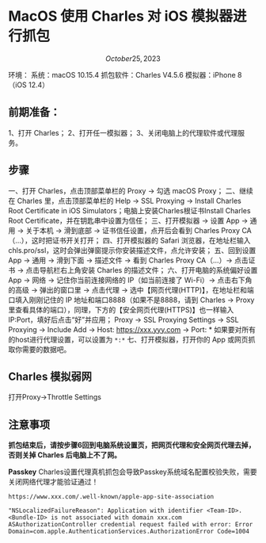 # MacOS 使用 Charles 对 iOS 模拟器进行抓包

$$October 25, 2023$$

环境：
系统：macOS 10.15.4
抓包软件：Charles V4.5.6
模拟器：iPhone 8（iOS 12.4）

## 前期准备：
1、打开 Charles；
2、打开任一模拟器；
3、关闭电脑上的代理软件或代理服务。

## 步骤
一、打开 Charles，点击顶部菜单栏的 Proxy -> 勾选 macOS Proxy；
二、继续在 Charles 里，点击顶部菜单栏的 Help -> SSL Proxying -> Install Charles Root Certificate in iOS Simulators；电脑上安装Charles根证书Install Charles Root Certificate，并在钥匙串中设置为信任；
三、打开模拟器 -> 设置 App -> 通用 -> 关于本机 -> 滑到底部 -> 证书信任设置，点开后会看到 Charles Proxy CA（…），这时把证书开关打开；
四、打开模拟器的 Safari 浏览器，在地址栏输入 chls.pro/ssl，这时会弹出弹窗提示你安装描述文件，点允许安装；
五、回到设置 App -> 通用 -> 滑到下面 -> 描述文件 -> 看到 Charles Proxy CA（…）-> 点击证书 -> 点击导航栏右上角安装 Charles 的描述文件；
六、打开电脑的系统偏好设置 App -> 网络 -> 记住你当前连接网络的 IP（如当前连接了 Wi-Fi）-> 点击右下角的高级 -> 弹出的窗口里 -> 点击代理 -> 选中【网页代理(HTTP)】，在地址栏和端口填入刚刚记住的 IP 地址和端口8888（如果不是8888，请到 Charles -> Proxy 里查看具体的端口），同理，下方的【安全网页代理(HTTPS)】也一样输入 IP:Port，填好后点击“好”并应用；
Proxy -> SSL Proxying Settings -> SSL Proxying -> Include Add -> Host: https://xxx.yyy.com -> Port: *
如果要对所有的host进行代理设置，可以设置为 `*:*`
七、打开模拟器，打开你的 App 或网页抓取你需要的数据吧。

## Charles 模拟弱网
打开Proxy->Throttle Settings

## 注意事项
**抓包结束后，请按步骤6回到电脑系统设置页，把网页代理和安全网页代理去掉，否则关掉 Charles 后电脑上不了网。**

**Passkey**
Charles设置代理真机抓包会导致Passkey系统域名配置校验失败，需要关闭网络代理才能验证通过！

`https://www.xxx.com/.well-known/apple-app-site-association`

```
"NSLocalizedFailureReason": Application with identifier <Team-ID>.<Bundle-ID> is not associated with domain xxx.com
ASAuthorizationController credential request failed with error: Error Domain=com.apple.AuthenticationServices.AuthorizationError Code=1004
```

